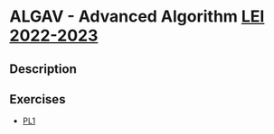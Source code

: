 # ALGAV - Advanced Algorithm [LEI 2022-2023](../readme.md)

## Description

## Exercises

* [PL1](PL1/../answers.md)